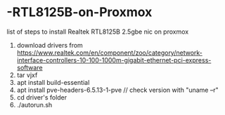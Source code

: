 # -RTL8125B-on-Proxmox
list of steps to install  Realtek RTL8125B 2.5gbe nic on proxmox

1. download drivers from
   https://www.realtek.com/en/component/zoo/category/network-interface-controllers-10-100-1000m-gigabit-ethernet-pci-express-software
2. tar vjxf <filename>
3. apt install build-essential
4. apt install pve-headers-6.5.13-1-pve // check version with "uname –r"
5. cd driver's folder
6. ./autorun.sh
